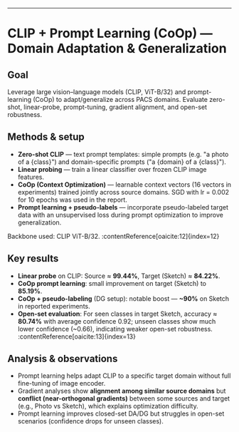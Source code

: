 
---

# CLIP + Prompt Learning (CoOp) — Domain Adaptation & Generalization

## Goal
Leverage large vision–language models (CLIP, ViT-B/32) and prompt-learning (CoOp) to adapt/generalize across PACS domains. Evaluate zero-shot, linear-probe, prompt-tuning, gradient alignment, and open-set robustness.

## Methods & setup
- **Zero-shot CLIP** — text prompt templates: simple prompts (e.g. "a photo of a {class}") and domain-specific prompts ("a {domain} of a {class}").  
- **Linear probing** — train a linear classifier over frozen CLIP image features.  
- **CoOp (Context Optimization)** — learnable context vectors (16 vectors in experiments) trained jointly across source domains. SGD with lr = 0.002 for 10 epochs was used in the report.  
- **Prompt learning + pseudo-labels** — incorporate pseudo-labeled target data with an unsupervised loss during prompt optimization to improve generalization.

Backbone used: CLIP ViT-B/32. :contentReference[oaicite:12]{index=12}

## Key results
- **Linear probe** on CLIP: Source ≈ **99.44%**, Target (Sketch) ≈ **84.22%**.  
- **CoOp prompt learning**: small improvement on target (Sketch) to **85.19%**.  
- **CoOp + pseudo-labeling** (DG setup): notable boost — **~90%** on Sketch in reported experiments.  
- **Open-set evaluation**: For seen classes in target Sketch, accuracy ≈ **80.74%** with average confidence 0.92; unseen classes show much lower confidence (~0.66), indicating weaker open-set robustness. :contentReference[oaicite:13]{index=13}

## Analysis & observations
- Prompt learning helps adapt CLIP to a specific target domain without full fine-tuning of image encoder.  
- Gradient analyses show **alignment among similar source domains** but **conflict (near-orthogonal gradients)** between some sources and target (e.g., Photo vs Sketch), which explains optimization difficulty.  
- Prompt learning improves closed-set DA/DG but struggles in open-set scenarios (confidence drops for unseen classes).
